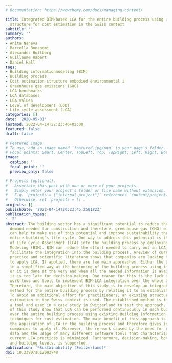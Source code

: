 ```yaml
---
# Documentation: https://wowchemy.com/docs/managing-content/

title: Integrated BIM-based LCA for the entire building process using an existing
  structure for cost estimation in the Swiss context
subtitle: ''
summary: ''
authors:
- Anita Naneva
- Marcella Bonanomi
- Alexander Hollberg
- Guillaume Habert
- Daniel Hall
tags:
- Building informationmodeling (BIM)
- Building process
- Cost estimation structure embodied environmental i
- Greenhouse gas emissions (GHG)
- LCA benchmarks
- LCA databases
- LCA values
- Level of development (LOD)
- Life cycle assessment (LCA)
categories: []
date: '2020-05-01'
lastmod: 2022-04-14T22:23:46+02:00
featured: false
draft: false

# Featured image
# To use, add an image named `featured.jpg/png` to your page's folder.
# Focal points: Smart, Center, TopLeft, Top, TopRight, Left, Right, BottomLeft, Bottom, BottomRight.
image:
  caption: ''
  focal_point: ''
  preview_only: false

# Projects (optional).
#   Associate this post with one or more of your projects.
#   Simply enter your project's folder or file name without extension.
#   E.g. `projects = ["internal-project"]` references `content/project/deep-learning/index.md`.
#   Otherwise, set `projects = []`.
projects: []
publishDate: '2022-04-14T20:23:45.250182Z'
publication_types:
- '2'
abstract: The building sector has a significant potential to reduce the material resource
  demand needed for construction and therefore, greenhouse gas (GHG) emissions. Digitalization
  can help to make use of this potential and improve sustainability throughout the
  entire building's life cycle. One way to address this potential is through the integration
  of Life Cycle Assessment (LCA) into the building process by employing Building Information
  Modeling (BIM). BIM can reduce the effort needed to carry out an LCA, and therefore,
  facilitate the integration into the building process. Areview of current industry
  practice and scientific literature shows that companies are lacking the incentive
  to apply LCA. If applied, there are two main approaches. Either the LCA is performed
  in a simplified way at the beginning of the building process using imprecise techniques,
  or it is done at the very end when all the needed information is available, but
  it is too late for decision-making. One reason for this is the lack of methods,
  workflows and tools to implement BIM-LCA integration over the whole building development.
  Therefore, the main objective of this study is to develop an integrated BIM-LCA
  method for the entire building process by relating it to an established workflow.
  To avoid an additional effort for practitioners, an existing structure for cost
  estimation in the Swiss context is used. The established method is implemented in
  a tool and used in a case study in Switzerland to test the approach. The results
  of this study show that LCA can be performed continuously in each building phase
  over the entire building process using existing Building Information Modeling (BIM)
  techniques for cost estimation. The main benefit of this approach is that it simplifies
  the application of LCA in the building process and therefore gives incentives for
  companies to apply it. Moreover, the re-work caused by the need for re-entering
  data and the usage of many different software tools that characterize most of the
  current LCA practices is minimized. Furthermore, decision-making, both at the element
  and building levels, is supported.
publication: '*Sustainability (Switzerland)*'
doi: 10.3390/su12093748
---
```

